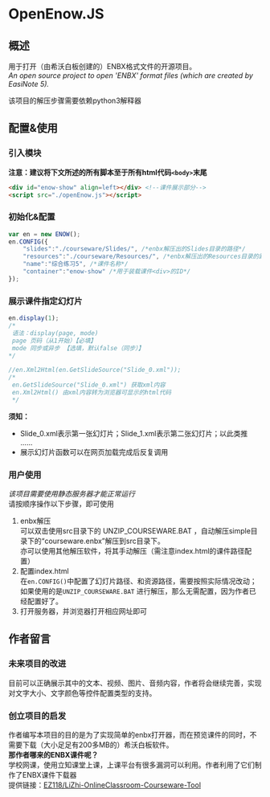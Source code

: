 # OpenEnow.JS   
## 概述    
用于打开（由希沃白板创建的）ENBX格式文件的开源项目。   
*An open source project to open 'ENBX' format files (which are created by EasiNote 5).*   
   
该项目的解压步骤需要依赖python3解释器   

## 配置&使用   
### 引入模块   
**注意：建议将下文所述的所有脚本至于所有html代码`<body>`末尾**    
```html
<div id="enow-show" align=left></div> <!--课件展示部分-->
<script src="./openEnow.js"></script>
```   
### 初始化&配置   
```js
var en = new ENOW();
en.CONFIG({
	"slides":"./courseware/Slides/", /*enbx解压出的Slides目录的路径*/
	"resources":"./courseware/Resources/", /*enbx解压出的Resources目录的路径*/
	"name":"综合练习5", /*课件名称*/
	"container":"enow-show" /*用于装载课件<div>的ID*/
});
```   
### 展示课件指定幻灯片   
```javascript
en.display(1);
/*
 语法：display(page, mode)
 page 页码（从1开始）【必填】
 mode 同步或异步 【选填，默认false（同步）】
*/

//en.Xml2Html(en.GetSlideSource("Slide_0.xml")); 
/*
 en.GetSlideSource("Slide_0.xml") 获取xml内容
 en.Xml2Html() 由xml内容转为浏览器可显示的html代码
 */
```   
**须知：**
+ Slide_0.xml表示第一张幻灯片；Slide_1.xml表示第二张幻灯片；以此类推 ......    
+ 展示幻灯片函数可以在网页加载完成后反复调用   

### 用户使用   
*该项目需要使用静态服务器才能正常运行*   
请按顺序操作以下步骤，即可使用   
 1. enbx解压   
	可以双击使用src目录下的 UNZIP_COURSEWARE.BAT ，自动解压simple目录下的“courseware.enbx”解压到src目录下。   
	亦可以使用其他解压软件，将其手动解压（需注意index.html的课件路径配置）   
2. 配置index.html   
	在`en.CONFIG()`中配置了幻灯片路径、和资源路径，需要按照实际情况改动；如果使用的是`UNZIP_COURSEWARE.BAT` 进行解压，那么无需配置，因为作者已经配置好了。   
3. 打开服务器，并浏览器打开相应网址即可   

## 作者留言   
### 未来项目的改进   
目前可以正确展示其中的文本、视频、图片、音频内容，作者将会继续完善，实现对文字大小、文字颜色等控件配置类型的支持。   
### 创立项目的启发   
作者编写本项目的目的是为了实现简单的enbx打开器，而在预览课件的同时，不需要下载（大小足足有200多MB的）希沃白板软件。   
**那作者哪来的ENBX课件呢？**   
学校网课，使用立知课堂上课，上课平台有很多漏洞可以利用。作者利用了它们制作了ENBX课件下载器   
提供链接：[EZ118/LiZhi-OnlineClassroom-Courseware-Tool](https://github.com/EZ118/LiZhi-OnlineClassroom-Courseware-Tool)   

